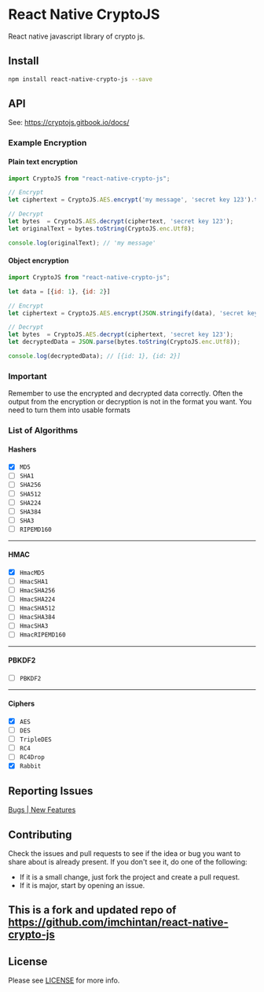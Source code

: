 # React Native CryptoJS

React native javascript library of crypto js.

## Install

```bash
npm install react-native-crypto-js --save
```

## API

See: https://cryptojs.gitbook.io/docs/

### Example Encryption

#### Plain text encryption

```javascript
import CryptoJS from "react-native-crypto-js";

// Encrypt
let ciphertext = CryptoJS.AES.encrypt('my message', 'secret key 123').toString();

// Decrypt
let bytes  = CryptoJS.AES.decrypt(ciphertext, 'secret key 123');
let originalText = bytes.toString(CryptoJS.enc.Utf8);

console.log(originalText); // 'my message'
```

#### Object encryption

```javascript
import CryptoJS from "react-native-crypto-js";

let data = [{id: 1}, {id: 2}]

// Encrypt
let ciphertext = CryptoJS.AES.encrypt(JSON.stringify(data), 'secret key 123').toString();

// Decrypt
let bytes  = CryptoJS.AES.decrypt(ciphertext, 'secret key 123');
let decryptedData = JSON.parse(bytes.toString(CryptoJS.enc.Utf8));

console.log(decryptedData); // [{id: 1}, {id: 2}]
```
### Important
Remember to use the encrypted and decrypted data correctly. Often the output from the encryption or decryption is not in the format you want. You need to turn them into usable formats

### List of Algorithms

#### Hashers

- [x] ```MD5```
- [ ] ```SHA1```
- [ ] ```SHA256```
- [ ] ```SHA512```
- [ ] ```SHA224```
- [ ] ```SHA384```
- [ ] ```SHA3```
- [ ] ```RIPEMD160```
---
#### HMAC
- [x] ```HmacMD5```
- [ ] ```HmacSHA1```
- [ ] ```HmacSHA256```
- [ ] ```HmacSHA224```
- [ ] ```HmacSHA512```
- [ ] ```HmacSHA384```
- [ ] ```HmacSHA3```
- [ ] ```HmacRIPEMD160```
---
#### PBKDF2
- [ ] ```PBKDF2```
---
#### Ciphers
- [x] ```AES```
- [ ] ```DES```
- [ ] ```TripleDES```
- [ ] ```RC4```
- [ ] ```RC4Drop```
- [x] ```Rabbit```

## Reporting Issues

[Bugs | New Features](https://github.com/MadCoderme/react-native-crypto-js/issues)


## Contributing
Check the issues and pull requests to see if the idea or bug you want to share about is already present. If you don't see it, do one of the following:

* If it is a small change, just fork the project and create a pull request.
* If it is major, start by opening an issue.


## This is a fork and updated repo of https://github.com/imchintan/react-native-crypto-js


## License

Please see [LICENSE](LICENSE) for more info.
